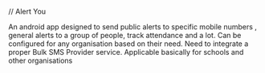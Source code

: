 
// Alert You 

An android app designed to send public alerts to specific mobile numbers , general alerts to a group of people, track attendance and a lot. 
Can be configured for any organisation based on their need. Need to integrate a proper Bulk SMS Provider service.
Applicable basically for schools and other organisations

